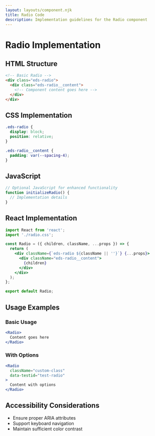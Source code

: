 ```yaml
---
layout: layouts/component.njk
title: Radio Code
description: Implementation guidelines for the Radio component
---
```


# Radio Implementation

## HTML Structure

```html
<!-- Basic Radio -->
<div class="eds-radio">
  <div class="eds-radio__content">
    <!-- Component content goes here -->
  </div>
</div>
```

## CSS Implementation

```css
.eds-radio {
  display: block;
  position: relative;
}

.eds-radio__content {
  padding: var(--spacing-4);
}
```

## JavaScript

```javascript
// Optional JavaScript for enhanced functionality
function initializeRadio() {
  // Implementation details
}
```

## React Implementation

```jsx
import React from 'react';
import './radio.css';

const Radio = ({ children, className, ...props }) => {
  return (
    <div className={`eds-radio ${className || ''}`} {...props}>
      <div className="eds-radio__content">
        {children}
      </div>
    </div>
  );
};

export default Radio;
```

## Usage Examples

### Basic Usage

```jsx
<Radio>
  Content goes here
</Radio>
```

### With Options

```jsx
<Radio 
  className="custom-class"
  data-testid="test-radio"
>
  Content with options
</Radio>
```

## Accessibility Considerations

- Ensure proper ARIA attributes
- Support keyboard navigation
- Maintain sufficient color contrast
